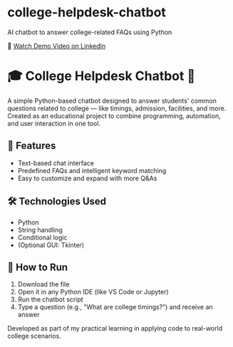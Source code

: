 # college-helpdesk-chatbot

AI chatbot to answer college-related FAQs using Python

🎥 [Watch Demo Video on LinkedIn](https://www.linkedin.com/posts/srijeeta-dutta-a06b36318_python-streamlit-aichatbot-activity-7342909874336317440-GoKj?utm_source=share&utm_medium=member_desktop&rcm=ACoAAFCdJSYBh9GXUGk_7Ic17lxz3RWZEW_1Rzk)

# 🎓 College Helpdesk Chatbot 🤖

A simple Python-based chatbot designed to answer students' common questions related to college — like timings, admission, facilities, and more. Created as an educational project to combine programming, automation, and user interaction in one tool.

## 💬 Features
- Text-based chat interface
- Predefined FAQs and intelligent keyword matching
- Easy to customize and expand with more Q&As

## 🛠️ Technologies Used
- Python
- String handling
- Conditional logic
- (Optional GUI: Tkinter)

## 🚀 How to Run
1. Download the file
2. Open it in any Python IDE (like VS Code or Jupyter)
3. Run the chatbot script
4. Type a question (e.g., "What are college timings?") and receive an answer

 Developed as part of my practical learning in applying code to real-world college scenarios.


